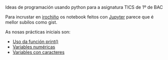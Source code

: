 <img src="https://irocho.github.io/imaxes/logo.png" alt="" />

Ideas de programación usando python para a asignatura TICS de 1º de BAC

Para incrustar en [irochiño](https://irocho.wordpress.com) os notebook feitos con [Jupyter](http://jupyter.org/) parece que é mellor subilos como gist.

As nosas prácticas iniciais son:

* [Uso da función print()](https://gist.github.com/irocho/02fd95e173fe05bef2ad9d815d751ba0)
* [Variables numéricas](https://gist.github.com/irocho/6947067f3d898cb021e99aaddc5be364)
* [Variables con caracteres](https://gist.github.com/irocho/012ee85cc857a7929a8b91ab000d7045)
